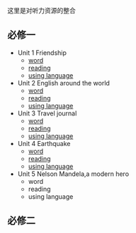 这里是对听力资源的整合
## 必修一
- Unit 1 Friendship
    - <a href="/Compulsory-English/resources/必修一/unit1 word.mp3">word</a>
    - <a href="/Compulsory-English/resources/必修一/unit1 reading.mp3">reading</a>
    - <a href="/Compulsory-English/resources/必修一/unit1 using language.mp3">using language</a>
- Unit 2 English around the world
    - <a href="/Compulsory-English/resources/必修一/unit2 word.mp3">word</a>
    - <a href="/Compulsory-English/resources/必修一/unit2 reading.mp3">reading</a>
    - <a href="/Compulsory-English/resources/必修一/unit2 using language.mp3">using language</a>
- Unit 3 Travel journal
    - <a href="/Compulsory-English/resources/必修一/unit3 word.mp3">word</a>
    - <a href="/Compulsory-English/resources/必修一/unit3 reading.mp3">reading</a>
    - <a href="/Compulsory-English/resources/必修一/unit3 using language.mp3">using language</a>
- Unit 4 Earthquake
    - <a href="/Compulsory-English/resources/必修一/unit4 word.mp3">word</a>
    - <a href="/Compulsory-English/resources/必修一/unit5 reading.mp3">reading</a>
    - <a href="/Compulsory-English/resources/必修一/unit4 using language.mp3">using language</a>
- Unit 5 Nelson Mandela,a modern hero
    - word
    - reading
    - using language
##  必修二
